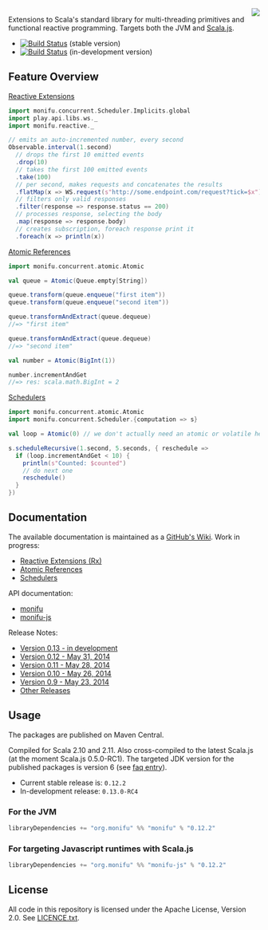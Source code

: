 <img src="https://raw.githubusercontent.com/wiki/alexandru/monifu/assets/monifu.png" align="right" />

Extensions to Scala's standard library for multi-threading primitives and functional reactive programming. Targets both the JVM and [Scala.js](http://www.scala-js.org/).

- [![Build Status](https://travis-ci.org/alexandru/monifu.png?branch=v0.12.2)](https://travis-ci.org/alexandru/monifu) (stable version)
- [![Build Status](https://travis-ci.org/alexandru/monifu.png?branch=v0.13.0-RC4)](https://travis-ci.org/alexandru/monifu) (in-development version)

## Feature Overview

[Reactive Extensions](https://github.com/alexandru/monifu/wiki/Reactive-Extensions-(Rx))

```scala
import monifu.concurrent.Scheduler.Implicits.global
import play.api.libs.ws._
import monifu.reactive._

// emits an auto-incremented number, every second
Observable.interval(1.second)
  // drops the first 10 emitted events
  .drop(10) 
  // takes the first 100 emitted events  
  .take(100) 
  // per second, makes requests and concatenates the results
  .flatMap(x => WS.request(s"http://some.endpoint.com/request?tick=$x").get())
  // filters only valid responses
  .filter(response => response.status == 200) 
  // processes response, selecting the body
  .map(response => response.body) 
  // creates subscription, foreach response print it
  .foreach(x => println(x)) 
```

[Atomic References](https://github.com/alexandru/monifu/wiki/Atomic-References)

```scala
import monifu.concurrent.atomic.Atomic

val queue = Atomic(Queue.empty[String])

queue.transform(queue.enqueue("first item"))
queue.transform(queue.enqueue("second item"))

queue.transformAndExtract(queue.dequeue)
//=> "first item"

queue.transformAndExtract(queue.dequeue)
//=> "second item"

val number = Atomic(BigInt(1))

number.incrementAndGet
//=> res: scala.math.BigInt = 2
```

[Schedulers](https://github.com/alexandru/monifu/wiki/Schedulers)

```scala
import monifu.concurrent.atomic.Atomic
import monifu.concurrent.Scheduler.{computation => s}

val loop = Atomic(0) // we don't actually need an atomic or volatile here

s.scheduleRecursive(1.second, 5.seconds, { reschedule =>
  if (loop.incrementAndGet < 10) {
    println(s"Counted: $counted")
    // do next one
    reschedule()    
  }
})
```

## Documentation

The available documentation is maintained as a [GitHub's Wiki](https://github.com/alexandru/monifu/wiki).
Work in progress:

* [Reactive Extensions (Rx)](https://github.com/alexandru/monifu/wiki/Reactive-Extensions-%28Rx%29)
* [Atomic References](https://github.com/alexandru/monifu/wiki/Atomic-References) 
* [Schedulers](https://github.com/alexandru/monifu/wiki/Schedulers) 

API documentation:

* [monifu](http://www.monifu.org/monifu/current/api/)
* [monifu-js](http://www.monifu.org/monifu-js/current/api/)

Release Notes:

* [Version 0.13 - in development](https://github.com/alexandru/monifu/wiki/0.13)
* [Version 0.12 - May 31, 2014](https://github.com/alexandru/monifu/wiki/0.12)
* [Version 0.11 - May 28, 2014](https://github.com/alexandru/monifu/wiki/0.11)
* [Version 0.10 - May 26, 2014](https://github.com/alexandru/monifu/wiki/0.10)
* [Version 0.9 - May 23, 2014](https://github.com/alexandru/monifu/wiki/0.9)
* [Other Releases](https://github.com/alexandru/monifu/wiki/Release-Notes)

## Usage

The packages are published on Maven Central.

Compiled for Scala 2.10 and 2.11. Also cross-compiled to
the latest Scala.js (at the moment Scala.js 0.5.0-RC1). The targeted JDK version
for the published packages is version 6 (see 
[faq entry](https://github.com/alexandru/monifu/wiki/Frequently-Asked-Questions#what-javajdk-version-is-required)).

- Current stable release is: `0.12.2`
- In-development release: `0.13.0-RC4`

### For the JVM

```scala
libraryDependencies += "org.monifu" %% "monifu" % "0.12.2"
```

### For targeting Javascript runtimes with Scala.js

```scala
libraryDependencies += "org.monifu" %% "monifu-js" % "0.12.2"
```

## License

All code in this repository is licensed under the Apache License, Version 2.0.
See [LICENCE.txt](./LICENSE.txt).
